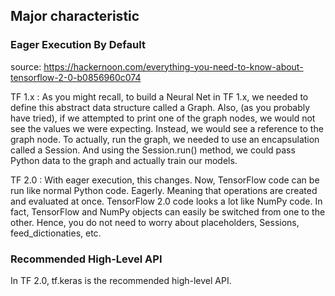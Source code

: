 ## Major characteristic


### Eager Execution By Default
source: https://hackernoon.com/everything-you-need-to-know-about-tensorflow-2-0-b0856960c074 

TF 1.x : As you might recall, to build a Neural Net in TF 1.x, we needed to define this abstract data structure called a Graph. Also, (as you probably have tried), if we attempted to print one of the graph nodes, we would not see the values we were expecting. Instead, we would see a reference to the graph node. To actually, run the graph, we needed to use an encapsulation called a Session. And using the Session.run() method, we could pass Python data to the graph and actually train our models.

TF 2.0 : With eager execution, this changes. Now, TensorFlow code can be run like normal Python code. Eagerly. Meaning that operations are created and evaluated at once. TensorFlow 2.0 code looks a lot like NumPy code. In fact, TensorFlow and NumPy objects can easily be switched from one to the other. Hence, you do not need to worry about placeholders, Sessions, feed_dictionaties, etc.

### Recommended High-Level API
In TF 2.0, tf.keras is the recommended high-level API.